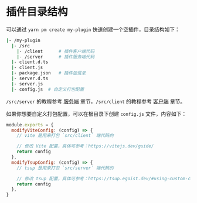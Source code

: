 # 插件目录结构

可以通过 `yarn pm create my-plugin` 快速创建一个空插件，目录结构如下：

```bash
|- /my-plugin
  |- /src
    |- /client      # 插件客户端代码
    |- /server      # 插件服务端代码
  |- client.d.ts
  |- client.js
  |- package.json   # 插件包信息
  |- server.d.ts
  |- server.js
  |- config.js  # 自定义打包配置
```

`/src/server` 的教程参考 [服务端](./server) 章节，`/src/client` 的教程参考 [客户端](./client) 章节。

如果你想要自定义打包配置，可以在根目录下创建 `config.js` 文件，内容如下：

```js
module.exports = {
  modifyViteConfig: (config) => {
    // vite 是用来打包 `src/client` 端代码的

    // 修改 Vite 配置，具体可参考：https://vitejs.dev/guide/
    return config
  },
  modifyTsupConfig: (config) => {
    // tsup 是用来打包 `src/server` 端代码的

    // 修改 tsup 配置，具体可参考：https://tsup.egoist.dev/#using-custom-configuration
    return config
  },
}
```
